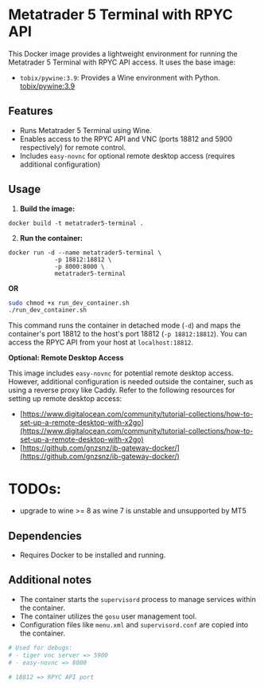 # Metatrader 5 Terminal with RPYC API

This Docker image provides a lightweight environment for running the Metatrader 5 Terminal with RPYC API access. It uses the base image:

- `tobix/pywine:3.9`: Provides a Wine environment with Python. [tobix/pywine:3.9](https://github.com/webcomics/pywine)

## Features

- Runs Metatrader 5 Terminal using Wine.
- Enables access to the RPYC API and VNC (ports 18812 and 5900 respectively) for remote control.
- Includes `easy-novnc` for optional remote desktop access (requires additional configuration)

## Usage

1. **Build the image:**

```
docker build -t metatrader5-terminal .
```

2. **Run the container:**

```
docker run -d --name metatrader5-terminal \
             -p 18812:18812 \
             -p 8000:8000 \
             metatrader5-terminal
```

**OR**

```bash
sudo chmod +x run_dev_container.sh
./run_dev_container.sh
```

This command runs the container in detached mode (`-d`) and maps the container's port 18812 to the host's port 18812 (`-p 18812:18812`). You can access the RPYC API from your host at `localhost:18812`.

**Optional: Remote Desktop Access**

This image includes `easy-novnc` for potential remote desktop access. However, additional configuration is needed outside the container, such as using a reverse proxy like Caddy. Refer to the following resources for setting up remote desktop access:

- [https://www.digitalocean.com/community/tutorial-collections/how-to-set-up-a-remote-desktop-with-x2go](https://www.digitalocean.com/community/tutorial-collections/how-to-set-up-a-remote-desktop-with-x2go)
- [https://github.com/gnzsnz/ib-gateway-docker/](https://github.com/gnzsnz/ib-gateway-docker/)

# TODOs:

- upgrade to wine >= 8 as wine 7 is unstable and unsupported by MT5

## Dependencies

- Requires Docker to be installed and running.

## Additional notes

<!-- Access the MetaTrader 5 Terminal with a web browser using this Docker image: [https://github.com/fortesenselabs/trade_flow/pkgs/container/metatrader5-terminal](https://github.com/fortesenselabs/trade_flow/pkgs/container/metatrader5-terminal) -->

- The container starts the `supervisord` process to manage services within the container.
- The container utilizes the `gosu` user management tool.
- Configuration files like `menu.xml` and `supervisord.conf` are copied into the container.

<!-- - `golang:1.14-buster`: Used to build the `easy-novnc` tool for remote desktop access. -->

```Dockerfile
# Used for debugs:
# - tiger vnc server => 5900
# - easy-novnc => 8000

# 18812 => RPYC API port
```
